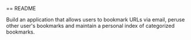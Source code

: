== README

Build an application that allows users to bookmark URLs via email, peruse other user's bookmarks and maintain a personal index of categorized bookmarks.



